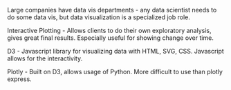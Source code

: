 Large companies have data vis departments - any data scientist needs to do some data vis, but data visualization  is a specialized job role.

Interactive Plotting - Allows clients to do their own exploratory analysis, gives great final results. Especially useful for showing change over time.

D3 - Javascript library for visualizing data with HTML, SVG, CSS. Javascript allows for the interactivity.

Plotly - Built on D3, allows usage of Python. More difficult to use than plotly express.
